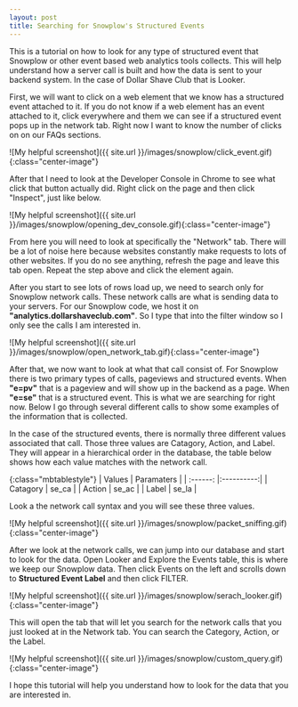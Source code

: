 ```yaml
---
layout: post
title: Searching for Snowplow's Structured Events
---
```


This is a tutorial on how to look for any type of structured event that Snowplow or other event based web analytics tools collects. This will help understand how a server call is built and how the data is sent to your backend system. In the case of Dollar Shave Club that is Looker. 

First, we will want to click on a web element that we know has a structured event attached to it. If you do not know if a web element has an event attached to it, click everywhere and them we can see if a structured event pops up in the network tab. Right now I want to know the number of clicks on on our FAQs sections.

![My helpful screenshot]({{ site.url }}/images/snowplow/click_event.gif){:class="center-image"}

After that I need to look at the Developer Console in Chrome to see what click that button actually did. Right click on the page and then click "Inspect", just like below.

![My helpful screenshot]({{ site.url }}/images/snowplow/opening_dev_console.gif){:class="center-image"}

From here you will need to look at specifically the "Network" tab. There will be a lot of noise here because websites constantly make requests to lots of other websites. If you do no see anything, refresh the page and leave this tab open. Repeat the step above and click the element again. 

After you start to see lots of rows load up, we need to search only for Snowplow network calls. These network calls are what is sending data to your servers. For our Snowplow code, we host it on **"analytics.dollarshaveclub.com"**. So I type that into the filter window so I only see the calls I am interested in.

![My helpful screenshot]({{ site.url }}/images/snowplow/open_network_tab.gif){:class="center-image"}

After that, we now want to look at what that call consist of. For Snowplow there is two primary types of calls, pageviews and structured events. When **"e=pv"** that is a pageview and will show up in the backend as a page. When **"e=se"** that is a structured event. This is what we are searching for right now. Below I go through several different calls to show some examples of the information that is collected.

In the case of the structured events, there is normally three different values associated that call. Those three values are Catagory, Action, and Label. They will appear in a hierarchical order in the database, the table below shows how each value matches with the network call.

{:class="mbtablestyle"}
| Values   | Paramaters | 
| :------: |:----------:| 
| Catagory | se_ca      | 
| Action   | se_ac      | 
| Label    | se_la      |

Look a the network call syntax and you will see these three values.

![My helpful screenshot]({{ site.url }}/images/snowplow/packet_sniffing.gif){:class="center-image"}

After we look at the network calls, we can jump into our database and start to look for the data. Open Looker and Explore the Events table, this is where we keep our Snowplow data. Then click Events on the left and scrolls down to **Structured Event Label** and then click FILTER.

![My helpful screenshot]({{ site.url }}/images/snowplow/serach_looker.gif){:class="center-image"}

This will open the tab that will let you search for the network calls that you just looked at in the Network tab. You can search the Category, Action, or the Label. 

![My helpful screenshot]({{ site.url }}/images/snowplow/custom_query.gif){:class="center-image"}

I hope this tutorial will help you understand how to look for the data that you are interested in.
